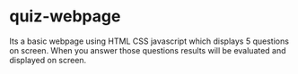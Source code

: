 # quiz-webpage
Its a basic webpage using HTML CSS javascript which displays 5 questions on screen. When you answer those questions results will be evaluated and displayed on screen.
